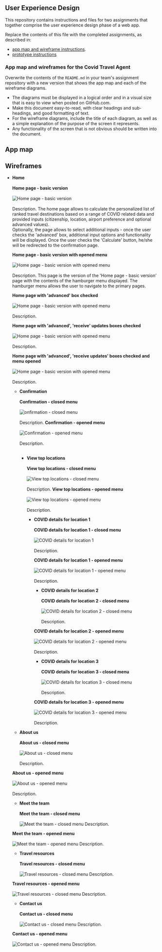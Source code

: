 ## User Experience Design

This repository contains instructions and files for two assignments that together comprise the user experience design phase of a web app.

Replace the contents of this file with the completed assignments, as described in:

- [app map and wireframe instructions](./instructions-app-map-wireframe.md).
- [prototype instructions](./instructions-prototype.md)


### App map and wireframes for the Covid Travel Agent


Overwrite the contents of the `README.md` in your team's assignment repository with a new version that shows the app map and each of the wireframe diagrams.

- The diagrams must be displayed in a logical order and in a visual size that is easy to view when posted on GitHub.com.
- Make this document easy-to-read, with clear headings and sub-headings, and good formatting of text.
- For the wireframe diagrams, include the title of each diagram, as well as a simple explanation of the purpose of the screen it represents.
- Any functionality of the screen that is not obvious should be written into the document.

## App map

## Wireframes

- **Home** <br><br>
    **Home page - basic version** <br> <br>
    ![Home page - basic version ](/ux-design/Home-basic.png)
    <br> <br>
    Description. The home page allows to calculate the personalized list of ranked travel destinations based on a range of COVID related data and provided inputs (citizenship, location, airport preference and optional advanced values). <br>
    Optionally, the page allows to select additional inputs - once the user checks the 'advanced' box, additional input options and functionality will be displayed. Once the user checks the 'Calculate' button, he/she will be redirected to the confirmation page. 

    **Home page - basic version with opened menu** <br> <br>
    ![Home page - basic version with opened menu](/ux-design/Home-basic-with-opened-menu.png)<br> <br>
    Description. This page is the version of the 'Home page - basic version' page with the contents of the hamburger menu displayed. The hamburger menu allows the user to navigate to the primary pages.

    **Home page with 'advanced' box checked** <br> <br>
    ![Home page - basic version with opened menu](/ux-design/Home-with-advanced-checkbox-checked.png)
    <br> <br>
    Description.  

    **Home page with 'advanced', 'receive' updates boxes checked** <br> <br>
    ![Home page - basic version with opened menu](/ux-design/Home-with-advanced-and-receive-updates-checkboxes-checked.png)
    <br> <br>
    Description. 

    **Home page with 'advanced', 'receive updates' boxes checked and menu opened** <br> <br>
    ![Home page - basic version with opened menu](/ux-design/Home-with-advanced-and-receive-updates-checkbox-checked-and-menu-opened.png)
    <br> <br>
    Description. 
    - **Confirmation** <br> <br>
        **Confirmation - closed menu** <br> <br>
        ![onfirmation - closed menu](/ux-design/Home-with-advanced-and-receive-updates-checkboxes-checked.png)
        <br> <br>
        Description.
        **Confirmation - opened menu** <br> <br>
        ![Confirmation - opened menu](/ux-design/Home-with-advanced-and-receive-updates-checkboxes-checked.png)
        <br> <br>
        Description. 
        <br> <br>
        - **View top locations** <br> <br>
            **View top locations - closed menu** <br> <br>
            ![View top locations - closed menu](/ux-design/Home-with-advanced-and-receive-updates-checkboxes-checked.png)
            <br> <br>
            Description.
            **View top locations - opened menu** <br> <br>
            ![View top locations - opened menu](/ux-design/Home-with-advanced-and-receive-updates-checkboxes-checked.png)
            <br> <br>
            Description.
            - **COVID details for location 1** <br> <br>
                 **COVID details for location 1 - closed menu** <br> <br>
                ![COVID details for location 1](/ux-design/Home-with-advanced-and-receive-updates-checkboxes-checked.png)
                <br> <br>
                Description.

                **COVID details for location 1 - opened menu** <br> <br>
                ![COVID details for location 1 - opened menu](/ux-design/Home-with-advanced-and-receive-updates-checkboxes-checked.png)
                <br> <br>
                Description.

                - **COVID details for location 2** <br> <br>
                **COVID details for location 2 - closed menu** <br> <br>
                ![COVID details for location 2 - closed menu](/ux-design/Home-with-advanced-and-receive-updates-checkboxes-checked.png)
                <br> <br>
                Description.

                **COVID details for location 2 - opened menu** <br> <br>
                ![COVID details for location 2 - opened menu](/ux-design/Home-with-advanced-and-receive-updates-checkboxes-checked.png)
                <br> <br>
                    Description.

                - **COVID details for location 3** <br> <br>
                 **COVID details for location 3 - closed menu** <br> <br>
                ![COVID details for location 3 - closed menu](/ux-design/Home-with-advanced-and-receive-updates-checkboxes-checked.png)
                <br> <br>
                Description.

                **COVID details for location 3 - opened menu** <br> <br>
                ![COVID details for location 3 - opened menu](/ux-design/Home-with-advanced-and-receive-updates-checkboxes-checked.png)
                <br> <br>
                Description.

    - **About us** <br> <br>
    **About us - closed menu** <br> <br>
    ![About us - closed menu](/ux-design/Home-with-advanced-and-receive-updates-checkboxes-checked.png)
    <br> <br>
    Description.

    **About us - opened menu** <br> <br>
    ![About us - opened menu](/ux-design/Home-with-advanced-and-receive-updates-checkboxes-checked.png)
    <br> <br>
    Description.

    - **Meet the team** <br> <br>
    **Meet the team - closed menu** <br> <br>
    ![Meet the team - closed menu](/ux-design/Home-with-advanced-and-receive-updates-checkboxes-checked.png)
    Description.

    **Meet the team - opened menu** <br> <br>
    ![Meet the team - opened menu](/ux-design/Home-with-advanced-and-receive-updates-checkboxes-checked.png)
    Description.

    - **Travel resources** <br> <br>
    **Travel resources - closed menu** <br> <br>
    ![Travel resources - closed menu](/ux-design/Home-with-advanced-and-receive-updates-checkboxes-checked.png)
    Description.

    **Travel resources - opened menu** <br> <br>
    ![Travel resources - closed menu](/ux-design/Home-with-advanced-and-receive-updates-checkboxes-checked.png)
    Description.
    

    - **Contact us** <br> <br>
    **Contact us - closed menu** <br> <br>
    ![Contact us - closed menu](/ux-design/Home-with-advanced-and-receive-updates-checkboxes-checked.png)
    Description.

    **Contact us - opened menu** <br> <br>
    ![Contact us - opened menu](/ux-design/Home-with-advanced-and-receive-updates-checkboxes-checked.png)
    Description.
